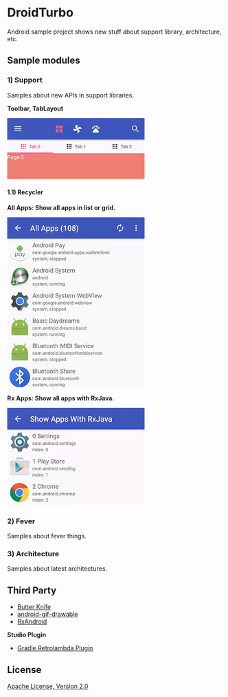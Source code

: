 
# DroidTurbo

Android sample project shows new stuff about support library, architecture, etc.


## Sample modules

### 1) Support

Samples about new APIs in support libraries.

**Toolbar, TabLayout**

![](https://github.com/joinAero/DroidTurbo/blob/master/images/toolbar.gif?raw=true)

#### 1.1) Recycler

**All Apps: Show all apps in list or grid.**

![](https://raw.githubusercontent.com/joinAero/DroidTurbo/master/app/src/main/assets/all_apps.gif?raw=true)

**Rx Apps: Show all apps with RxJava.**

![](https://raw.githubusercontent.com/joinAero/DroidTurbo/master/app/src/main/assets/rx_apps.gif?raw=true)


### 2) Fever

Samples about fever things.


### 3) Architecture

Samples about latest architectures.


## Third Party

* [Butter Knife](https://github.com/JakeWharton/butterknife)
* [android-gif-drawable](https://github.com/koral--/android-gif-drawable)
* [RxAndroid](https://github.com/ReactiveX/RxAndroid)

**Studio Plugin**

* [Gradle Retrolambda Plugin](https://github.com/evant/gradle-retrolambda)


## License

[Apache License, Version 2.0](http://www.apache.org/licenses/LICENSE-2.0)
